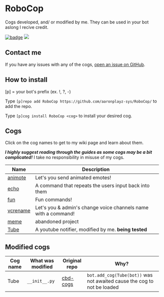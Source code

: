 # RoboCop

Cogs developed, and/ or modified by me. They can be used in your bot aslong I recive credit.

[![badge](https://img.shields.io/badge/AaronPlayz-RoboCop_Cogs-blueviolet?logo=python&logoColor=blueviolet)](https://aaronplayzgaming.gq/) [![](https://img.shields.io/badge/Red%20DiscordBot-V3-red.svg)](https://github.com/Cog-Creators/Red-DiscordBot)

## Contact me

If you have any issues with any of the cogs, <a href="https://github.com/aaronplayz-sys/RoboCop/issues">open an issue on GitHub</a>.

## How to install

[p] = your bot's prefix (ex. !, ?, -)

Type `[p]repo add RoboCop https://github.com/aaronplayz-sys/RoboCop/` to add the repo.

Type `[p]cog install RoboCop <cog>` to install your desired cog.

## Cogs

Click on the cog names to get to my wiki page and learn about them.

***I highly suggest reading through the guides as some cogs may be a bit complicated!*** I take no responsibility in misuse of my cogs.

| Name | Description |
| --- | --- |
| [animote](https://github.com/aaronplayz-sys/RoboCop/tree/main/animote) | Let's you send animated emotes! |
| [echo](https://github.com/aaronplayz-sys/RoboCop/tree/main/echo) | A command that repeats the users input back into them |
| [fun](https://github.com/aaronplayz-sys/RoboCop/tree/main/fun) | Fun commands! |
| [vcrename](https://github.com/aaronplayz-sys/RoboCop/tree/main/vcrename) | Let's you & admin's change voice channels name with a command! |
| [meme](https://github.com/aaronplayz-sys/RoboCop/tree/main/meme) | abandoned project |
| [Tube](https://github.com/aaronplays-sys/RoboCop/tree/main/Tube) | A youtube notifier, modified by me. **being tested**

## Modified cogs

| Cog name | What was modified | Original repo | Why? |
| --- | --- | --- | --- |
| Tube | `__init__.py` | [cbd-cogs](https://gitlab.com/CrunchBangDev/cbd-cogs) | `bot.add_cog(Tube(bot))` was not awaited cause the cog to not be loaded |
